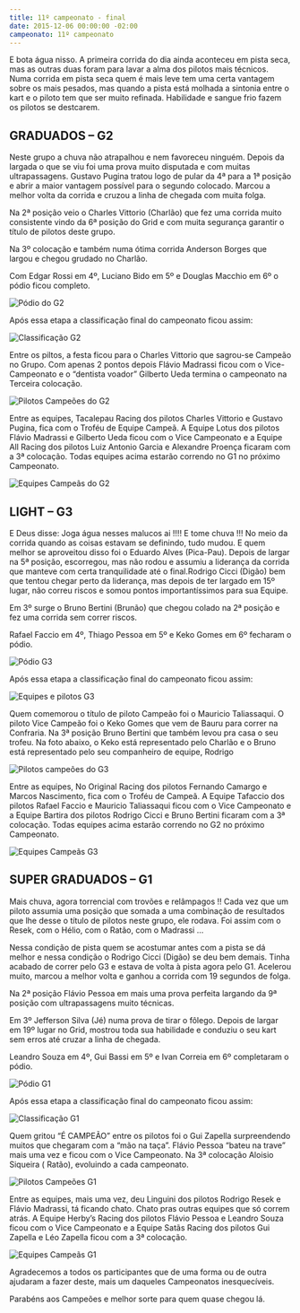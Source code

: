```yaml
---
title: 11º campeonato - final
date: 2015-12-06 00:00:00 -02:00
campeonato: 11º campeonato
---
```


E bota água nisso. A primeira corrida do dia ainda aconteceu em pista seca, mas as outras duas foram para lavar a alma dos pilotos mais técnicos. Numa corrida em pista seca quem é mais leve tem uma certa vantagem sobre os mais pesados, mas quando a pista está molhada a sintonia entre o kart e o piloto tem que ser muito refinada. Habilidade e sangue frio fazem os pilotos se destcarem.

## GRADUADOS – G2

Neste grupo a chuva não atrapalhou e nem favoreceu ninguém. Depois da largada o que se viu foi uma prova muito disputada e com muitas ultrapassagens. Gustavo Pugina tratou logo de pular da 4ª para a 1ª posição e abrir a maior vantagem possível para o segundo colocado. Marcou a melhor volta da corrida e cruzou a linha de chegada com muita folga.

Na 2ª posição veio o Charles Vittorio (Charlão) que fez uma corrida muito consistente vindo da 6ª posição do Grid e com muita segurança garantir o título de pilotos deste grupo.

Na 3º colocação e também numa ótima corrida Anderson Borges que largou e chegou grudado no Charlão.

Com Edgar Rossi em 4º, Luciano Bido em 5º e Douglas Macchio em 6º o pódio ficou completo.

![Pódio do G2](/uploads/11_Campeonato_CDK_0612_Podio2015_sem2_prova06_INTERLAGOS_G2.jpg)

Após essa etapa a classificação final do campeonato ficou assim:

![Classificação G2](/uploads/11_Campeonato_CDK_0612_Classific2015_sem2_prova06_Equipes_e_Pilotos_G2.jpg)

Entre os piltos, a festa ficou para o Charles Vittorio que sagrou-se Campeão no Grupo. Com apenas 2 pontos depois Flávio Madrassi ficou com o Vice-Campeonato e o “dentista voador” Gilberto Ueda termina o campeonato na Terceira colocação.

![Pilotos Campeões do G2](/uploads/11_Campeonato_CDK_06122015_sem2_Pilotos_Campeoes_G2.jpg)

Entre as equipes, Tacalepau Racing dos pilotos Charles Vittorio e Gustavo Pugina, fica com o Troféu de Equipe Campeã. A Equipe Lotus dos pilotos Flávio Madrassi e Gilberto Ueda ficou com o Vice Campeonato e a Equipe All Racing dos pilotos Luiz Antonio Garcia e Alexandre Proença ficaram com a 3ª colocação. Todas equipes acima estarão correndo no G1 no próximo Campeonato.

![Equipes Campeãs do G2](/uploads/11_Campeonato_CDK_06122015_sem2_Equipes_Campeas_G2.jpg)

## LIGHT – G3

E Deus disse: Joga água nesses malucos ai !!!! E tome chuva !!! No meio da corrida quando as coisas estavam se definindo, tudo mudou. E quem melhor se aproveitou disso foi o Eduardo Alves (Pica-Pau). Depois de largar na 5ª posição, escorregou, mas não rodou e assumiu a liderança da corrida que manteve com certa tranquilidade até o final.Rodrigo Cicci (Digão) bem que tentou chegar perto da liderança, mas depois de ter largado em 15º lugar, não correu riscos e somou pontos importantíssimos para sua Equipe.

Em 3º surge o Bruno Bertini (Brunão) que chegou colado na 2ª posição e fez uma corrida sem correr riscos.

Rafael Faccio em 4º, Thiago Pessoa em 5º e Keko Gomes em 6º fecharam o pódio.

![Pódio G3](/uploads/11_Campeonato_CDK_0612_Podio2015_sem2_prova06_INTERLAGOS_G3.jpg)

Após essa etapa a classificação final do campeonato ficou assim:

![Equipes e pilotos G3](/uploads/11_Campeonato_CDK_0612_Classific2015_sem2_prova06_Equipes_e_Pilotos_G3.jpg)

Quem comemorou o título de piloto Campeão foi o Mauricio Taliassaqui. O piloto Vice Campeão foi o Keko Gomes que vem de Bauru para correr na Confraria. Na 3ª posição Bruno Bertini que também levou pra casa o seu trofeu. Na foto abaixo, o Keko está representado pelo Charlão e o Bruno está representado pelo seu companheiro de equipe, Rodrigo

![Pilotos campeões do G3](/uploads/11_Campeonato_CDK_06122015_sem2_Pilotos_Campeoes_G3.jpg)

Entre as equipes, No Original Racing dos pilotos Fernando Camargo e Marcos Nascimento, fica com o Troféu de Campeã. A Equipe Tafaccio dos pilotos Rafael Faccio  e Mauricio Taliassaqui ficou com o Vice Campeonato e a Equipe Bartira dos pilotos Rodrigo Cicci e Bruno Bertini ficaram com a 3ª colocação. Todas equipes acima estarão correndo no G2 no próximo Campeonato.

![Equipes Campeãs G3](/uploads/11_Campeonato_CDK_06122015_sem2_Equipes_Campeas_G3.jpg)

## SUPER GRADUADOS – G1

Mais chuva, agora torrencial com trovões e relâmpagos !! Cada vez que um piloto assumia uma posição que somada a uma combinação de resultados que lhe desse o título de pilotos neste grupo, ele rodava. Foi assim com o Resek, com o Hélio, com o Ratão, com o Madrassi …

Nessa condição de pista quem se acostumar antes com a pista se dá melhor e nessa condição o Rodrigo Cicci (Digão) se deu bem demais. Tinha acabado de correr pelo G3 e estava de volta à pista agora pelo G1. Acelerou muito, marcou a melhor volta e ganhou a corrida com 19 segundos de folga.

Na 2ª posição Flávio Pessoa em mais uma prova perfeita largando da 9ª posição com ultrapassagens muito técnicas.

Em 3º Jefferson Silva (Jé) numa prova de tirar o fôlego. Depois de largar em 19º lugar no Grid, mostrou toda sua habilidade e conduziu o seu kart sem erros até cruzar a linha de chegada.

Leandro Souza em 4º, Gui Bassi em 5º e Ivan Correia em 6º completaram o pódio.

![Pódio G1](/uploads/11_Campeonato_CDK_0612_Podio2015_sem2_prova06_INTERLAGOS_G1.jpg)

Após essa etapa a classificação final do campeonato ficou assim:

![Classificação G1](/uploads/11_Campeonato_CDK_0612_Classific2015_sem2_prova06_Equipes_e_Pilotos_G1.jpg)

Quem gritou “É CAMPEÃO” entre os pilotos foi o Gui Zapella surpreendendo muitos que chegaram com a “mão na taça”. Flávio Pessoa “bateu na trave” mais uma vez e ficou com o Vice Campeonato. Na 3ª colocação Aloisio Siqueira ( Ratão), evoluindo a cada campeonato.

![Pilotos Campeões G1](/uploads/11_Campeonato_CDK_06122015_sem2_Pilotos_Campeoes_G1.jpg)

Entre as equipes, mais uma vez, deu Linguini dos pilotos Rodrigo Resek e Flávio Madrassi, tá ficando chato. Chato pras outras equipes que só correm atrás. A Equipe Herby’s Racing dos pilotos Flávio Pessoa e Leandro Souza ficou com o Vice Campeonato e a Equipe Satãs Racing dos pilotos Gui Zapella e Léo Zapella ficou com a 3ª colocação.

![Equipes Campeãs G1](/uploads/11_Campeonato_CDK_06122015_sem2_Equipes_Campeas_G1.jpg)

Agradecemos a todos os participantes que de uma forma ou de outra ajudaram a fazer deste, mais um daqueles Campeonatos inesquecíveis.

Parabéns aos Campeões e melhor sorte para quem quase chegou lá.